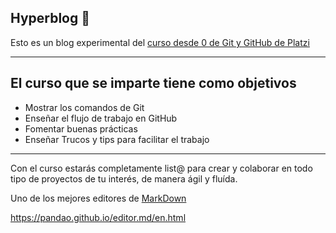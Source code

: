 
## Hyperblog  💙



Esto es un blog experimental del [curso desde 0 de Git y GitHub de Platzi](https://platzi.com/clases/git-github/ 
"Desde 0 en Platzi")

------------


## **El curso que se imparte tiene como objetivos**

- Mostrar los comandos de Git
- Enseñar el flujo de trabajo en GitHub
- Fomentar buenas prácticas
- Enseñar Trucos y tips para facilitar el trabajo

------------

Con el curso estarás completamente list@ para crear y colaborar en todo tipo de proyectos de tu interés, de manera ágil y fluída. 


Uno de los mejores editores de [MarkDown](https://pandao.github.io/editor.md/en.html "Click")

https://pandao.github.io/editor.md/en.html